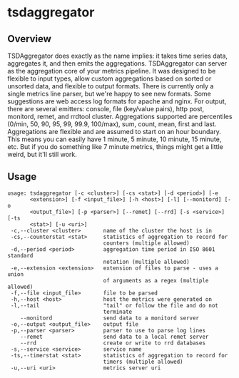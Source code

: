 tsdaggregator
=============

## Overview ##

TSDAggregator does exactly as the name implies: it takes time series data, aggregates it, and then emits the aggregations.
TSDAggregator can server as the aggregation core of your metrics pipeline.  It was designed to be flexible
to input types, allow custom aggregations based on sorted or unsorted data, and flexible to output formats.  There 
is currently only a single metrics line parser, but we're happy to see new formats.  Some suggestions are web access log 
formats for apache and nginx.  For output, there are several emitters: console, file (key/value pairs), http post,
monitord, remet, and rrdtool cluster. Aggregations supported are percentiles (0/min, 50, 90, 95, 99, 99.9, 100/max), sum, 
count, mean, first and last.  Aggregations are flexible and are assumed to start on an hour boundary.  This means you
can easily have 1 minute, 5 minute, 10 minute, 15 minute, etc. But if you do something like 7 minute metrics, things
might get a little weird, but it'll still work.

## Usage ##
    usage: tsdaggregator [-c <cluster>] [-cs <stat>] [-d <period>] [-e
           <extension>] [-f <input_file>] [-h <host>] [-l] [--monitord] [-o
           <output_file>] [-p <parser>] [--remet] [--rrd] [-s <service>] [-ts
           <stat>] [-u <uri>]
     -c,--cluster <cluster>       name of the cluster the host is in
     -cs,--counterstat <stat>     statistics of aggregation to record for
                                  counters (multiple allowed)
     -d,--period <period>         aggregation time period in ISO 8601 standard
                                  notation (multiple allowed)
     -e,--extension <extension>   extension of files to parse - uses a union
                                  of arguments as a regex (multiple allowed)
     -f,--file <input_file>       file to be parsed
     -h,--host <host>             host the metrics were generated on
     -l,--tail                    "tail" or follow the file and do not
                                  terminate
        --monitord                send data to a monitord server
     -o,--output <output_file>    output file
     -p,--parser <parser>         parser to use to parse log lines
        --remet                   send data to a local remet server
        --rrd                     create or write to rrd databases
     -s,--service <service>       service name
     -ts,--timerstat <stat>       statistics of aggregation to record for
                                  timers (multiple allowed)
     -u,--uri <uri>               metrics server uri
